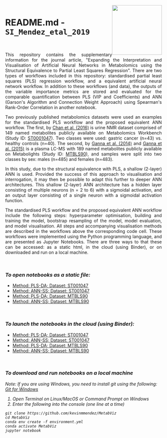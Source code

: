 <img src="cimcb_logo.png" style="width: 160px; float: right;">

# README.md - `SI_Mendez_etal_2019`   

<br/>

<p align="justify">This repository contains the supplementary information for the journal article, "Expanding the Interpretation and Visualisation of Artificial Neural Networks in Metabolomics using the Structural Equivalence to Partial Least Squares Regression". There are two types of workflows included in this repository: standardised partial least squares (PLS) regression workflow, and a equivalent artificial neural network workflow. In addition to these workflows (and data), the outputs of the variable importance metrics are stored and evaluated for the comparable quantification between PLS (VIP and Coefficients) and ANN (Garson's Algorithm and Connection Weight Approach) using Spearman's Rank-Order Correlation in another notebook.</p>

<p align="justify">Two previously published metabolomics datasets were used an examples for the standardised PLS workflow and the proposed equivalent ANN workflow. The first, by <a href="https://www.nature.com/articles/bjc2015414">Chan et al. (2016)</a> is urine NMR dataset comprised of 149 named metabolites publicly available on Metabolomics Workbench (Study ID: <a href="http://dx.doi.org/DOI:10.21228/M8B10B">ST0001047</a>). Two classes were used: gastric cancer (n=43) vs. healthy controls (n=40). The second, by <a href="https://doi.org/10.1371/journal.pgen.1004801">Ganna et al. (2014)</a> and <a href="https://doi.org/10.1101/002782">Ganna et al. (2015)</a> is a plasma LC-MS with 189 named metabolites publicly available on Metabolights (Study ID: <a href="https://www.ebi.ac.uk/metabolights/MTBLS90">MTBLS90</a>), and samples were split into two classes by sex: males (n=485) and females (n=483).</p>

<p align="justify">In this study, due to the structural equivalence with PLS, a shallow (2-layer) ANN is used. Provided the success of this approach to visualisation and interrogation, it may then be possible to adapt this further to deeper ANN architectures. This shallow (2-layer) ANN architecture has a hidden layer consisting of multiple neurons (n = 2 to 6) with a sigmoidal activation, and an output layer consisting of a single neuron with a sigmoidal activation function.</p>

<p align="justify">The standardised PLS workflow and the proposed equivalent ANN workflow include the following steps: hyperparameter optimisation, building and training the model, bootstrap resampling of the model, model evaluation, and model visualisation. All steps and accompanying visualisation methods are described in the workflows above the corresponding code cell. These workflows were implemented using the Python programming language, and are presented as Jupyter Notebooks. There are three ways to that these can be accessed: as a static html, in the cloud (using Binder), or on downloaded and run on a local machine.</p>

<br/>

### *To open notebooks as a static file:* 
-  [Method: PLS-DA; Dataset: ST001047](https://kevinmmendez.github.io/ignore/static/PLSDA_ST001047.html)
-  [Method: ANN-SS; Dataset: ST001047](https://kevinmmendez.github.io/ignore/static/ANNSigSig_ST001047.html)
-  [Method: PLS-DA; Dataset: MTBLS90](https://kevinmmendez.github.io/ignore/static/PLSDA_MTBLS90.html)
-  [Method: ANN-SS; Dataset: MTBLS90](https://kevinmmendez.github.io/ignore/static/ANNSigSig_MTBLS90.html)

<br/>

### *To launch the notebooks in the cloud (using Binder):* 
-  [Method: PLS-DA; Dataset: ST001047](https://mybinder.org/v2/gh/kevinmmendez/ignore/master?filepath=notebook/static/PLSDA_ST001047.ipynb)
-  [Method: ANN-SS; Dataset: ST001047](https://mybinder.org/v2/gh/kevinmmendez/ignore/master?filepath=notebook/static/ANNSigSig_ST001047.ipynb)
-  [Method: PLS-DA; Dataset: MTBLS90](https://mybinder.org/v2/gh/kevinmmendez/ignore/master?filepath=notebook/static/PLSDA_MTBLS90.ipynb)
-  [Method: ANN-SS; Dataset: MTBLS90](https://mybinder.org/v2/gh/kevinmmendez/ignore/master?filepath=notebook/static/ANNSigSig_MTBLS90.ipynb)

<br/>

### *To download and run notebooks on a local machine*

<i>Note: If you are using Windows, you need to install git using the following:<i/> [Git for Windows](https://gitforwindows.org/)

1. Open Terminal on Linux/MacOS or Command Prompt on Windows
2. Enter the following into the console (one line at a time)

```console
git clone https://github.com/kevinmmendez/MetabViz
cd MetabViz
conda env create -f environment.yml
conda activate MetabViz
jupyter notebook
```

<br/>

